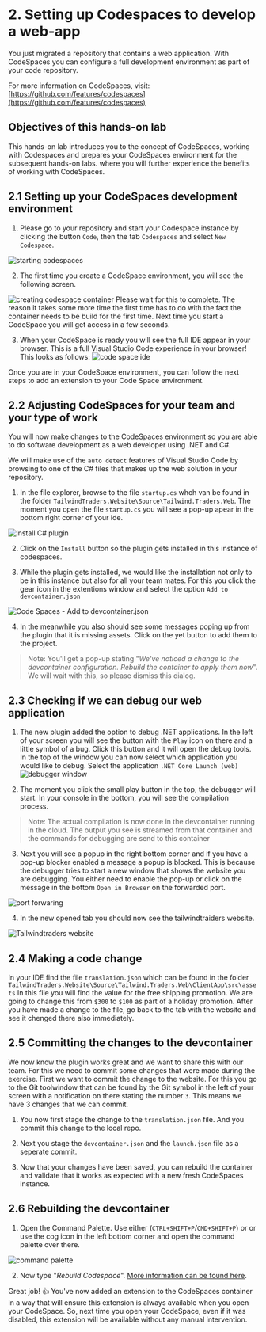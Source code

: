 # 2. Setting up Codespaces to develop a web-app

You just migrated a repository that contains a web application. With CodeSpaces you can configure a full development environment as part of your code repository. 

For more information on CodeSpaces, visit: [https://github.com/features/codespaces](https://github.com/features/codespaces)

## Objectives of this hands-on lab
This hands-on lab introduces you to the concept of CodeSpaces, working with Codespaces and prepares your CodeSpaces environment for the subsequent hands-on labs. where you will further experience the benefits of working with CodeSpaces.


## 2.1 Setting up your CodeSpaces development environment
1. Please go to your repository and start your Codespace instance by clicking the button `Code`, then the tab `Codespaces` and select `New Codespace`.

![starting codespaces](../images/codespaces.png)

2. The first time you create a CodeSpace environment, you will see the following screen.

![creating codespace container](../images/settingup-codespaces.png)
Please wait for this to complete. The reason it takes some more time the first time has to do with the fact the container needs to be build for the first time. Next time you start a CodeSpace you will get access in a few seconds.

3. When your CodeSpace is ready you will see the full IDE appear in your browser. This is a full Visual Studio Code experience in your browser! This looks as follows:
![code space ide](../images/codespace-ide.png)

Once you are in your CodeSpace environment, you can follow the next steps to add an extension to your Code Space environment.

## 2.2 Adjusting CodeSpaces for your team and your type of work

You will now make changes to the CodeSpaces environment so you are able to do software development as a web developer using .NET and C#.

We will make use of the `auto detect` features of Visual Studio Code by browsing to one of the C# files that makes up the web solution in your repository.

1. In the file explorer,  browse to the file `startup.cs` whch van be found in the folder `TailwindTraders.Website\Source\Tailwind.Traders.Web`. The moment you open the file `startup.cs` you will see a pop-up apear in the bottom right corner of your ide.

![install C# plugin](../images/codespaces-new-installcsharp.PNG)

2. Click on the `Install` button so the plugin gets installed in this instance of codespaces.

3. While the plugin gets installed, we would like the installation not only to be in this instance but also for all your team mates. For this you click the gear icon in the extentions window and select the option `Add to devcontainer.json`

![Code Spaces - Add to devcontainer.json](../images/codespaces-new-add-to-devcontainer-and-add-missing-assets.PNG)

4. In the meanwhile you also should see some messages poping up from the plugin that it is missing assets. Click on the yet button to add them to the project.

>Note: You'll get a pop-up stating "*We've noticed a change to the devcontainer configuration. Rebuild the container to apply them now*". We will wait with this, so please dismiss this dialog. 

## 2.3 Checking if we can debug our web application
1. The new plugin added the option to debug .NET applications. In the left of your screen you will see the button with the `Play` icon on there and a little symbol of a bug. Click this button and it will open the debug tools. In the top of the window you can now select which application you would like to debug. Select the application `.NET Core Launch (web)` 
![debugger window](../images/codespaces-new-debug-web.PNG)

2. The moment you click the small play button in the top, the debugger will start. In your console in the bottom, you will see the compilation process. 
>Note: The actual compilation is now done in the devcontainer running in the cloud. The output you see is streamed from that container and the commands for debugging are send to this container

3. Next you will see a popup in the right bottom corner and if you have a pop-up blocker enabled a message a popup is blocked. This is because the debugger tries to start a new window that shows the website you are debugging. You either need to enable the pop-up or click on the message in the bottom `Open in Browser` on the forwarded port.

![port forwaring](../images/codespaces-new-portforward-popup.PNG)

4. In the new opened tab you should now see the tailwindtraiders website.

![Tailwindtraders website](../images/tailwindtraders-website.PNG)

## 2.4 Making a code change
In your IDE find the file `translation.json` which can be found in the folder `TailwindTraders.Website\Source\Tailwind.Traders.Web\ClientApp\src\assets`
In this file you will find the value for the free shipping promotion. We are going to change this from `$300` to `$100` as part of a holiday promotion.
After you have made a change to the file, go back to the tab with the website and see it chenged there also immediately.

## 2.5 Committing the changes to the devcontainer
We now know the plugin works great and we want to share this with our team. For this we need to commit some changes that were made during the exercise. First we want to commit the change to the website. For this you go to the Git toolwindow that can be found by the Git symbol in the left of your screen with a notification on there stating the number `3`.
This means we have 3 changes that we can commit.

1. You now first stage the change to the `translation.json` file. And you commit this change to the local repo.

2. Next you stage the `devcontainer.json` and the `launch.json` file as a seperate commit.

3. Now that your changes have been saved, you can rebuild the container and validate that it works as expected with a new fresh CodeSpaces instance.

## 2.6 Rebuilding the devcontainer
1. Open the Command Palette. Use either (`CTRL+SHIFT+P`/`CMD+SHIFT+P`) or or use the cog icon in the left bottom corner and open the command palette over there.

![command palette](../images/codespaces-new-command-palette.PNG)

2. Now type "*Rebuild Codespace*". [More information can be found here](https://docs.github.com/en/codespaces/customizing-your-codespace/configuring-codespaces-for-your-project#applying-changes-to-your-configuration).


Great job! :thumbsup: You've now added an extension to the CodeSpaces container in a way that will ensure this extension is always available when you open your CodeSpace. So, next time you open your CodeSpace, even if it was disabled, this extension will be available without any manual intervention.

